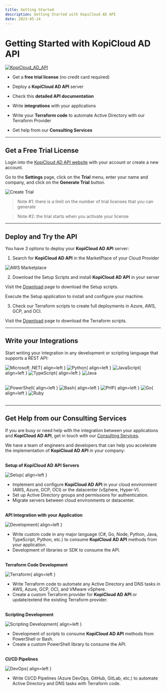 ```yaml
---
title: Getting Started
description: Getting Started with KopiCloud AD API
date: 2023-05-14
---
```


# Getting Started with KopiCloud AD API
[![KopiCloud_AD_API](https://img.shields.io/badge/kopiCloud_ad-v1.0+-blueviolet.svg)](https://adapi.kopicloud.com)

- Get a **free trial license** (no credit card required)

- Deploy a **KopiCloud AD API** server

- Check this **detailed API documentation**

- Write **integrations** with your applications
            
- Write your **Terraform code** to automate Active Directory with our Terraform Provider

- Get help from our **Consulting Services**


----

## Get a Free Trial License

Login into the [KopiCloud AD API website](https://adapi.kopicloud.com) with your account or create a new account.

Go to the **Settings** page, click on the **Trial** menu, enter your name and company, and click on the **Generate Trial** button.

![Create Trial](https://help.kopicloud-ad-api.com/assets/docs/generate_trial_license.png)

> Note #1: there is a limit on the number of trial licenses that you can generate

> Note #2: the trial starts when you activate your license

----

## Deploy and Try the API

You have 3 options to deploy your **KopiCloud AD API** server:

1) Search for **KopiCloud AD API** in the MarketPlace of your Cloud Provider

![AWS Marketplace](https://help.kopicloud-ad-api.com/assets/aws-marketplace/kopicloud-aws-marketplace.png)

2) Download the Setup Scripts and install **KopiCloud AD API** in your server

Visit the [Download](https://adapi.kopicloud.com/download) page to download the Setup scripts.

Execute the Setup application to install and configure your machine.

3) Check our Terraform scripts to create full deployments in Azure, AWS, GCP, and OCI.

Visit the [Download](https://adapi.kopicloud.com/download) page to download the Terraform scripts.

----

## Write your Integrations

Start writing your integration in any development or scripting language that supports a REST API:

![Microsoft .NET](https://adapi.kopicloud.com/images/development/dotnet.png){ align=left }
![Python](https://adapi.kopicloud.com/images/development/python.png){ align=left }
![JavaScript](https://adapi.kopicloud.com/images/development/javascript.png){ align=left }
![TypeScript](https://adapi.kopicloud.com/images/development/typescript.png){ align=left }
![Java](https://adapi.kopicloud.com/images/development/java.png)
<br /><br />

![PowerShell](https://adapi.kopicloud.com/images/development/powershell.png){ align=left }
![Bash](https://adapi.kopicloud.com/images/development/bash.png){ align=left }
![PHP](https://adapi.kopicloud.com/images/development/php.png){ align=left }
![Go](https://adapi.kopicloud.com/images/development/golang.png){ align=left }
![Ruby](https://adapi.kopicloud.com/images/development/ruby.png)
<br /><br />


----

## Get Help from our Consulting Services

If you are busy or need help with the integration between your applications and **KopiCloud AD API**, get in touch with our [Consulting Services](https://adapi.kopicloud.com/consulting).

 We have a team of engineers and developers that can help you accelerate the implementation of **KopiCloud AD API** in your company:
<br /><br />

**Setup of KopiCloud AD API Servers**
    
![Setup](https://adapi.kopicloud.com/images/consulting/server.png){ align=left }

- Implement and configure **KopiCloud AD API** in your cloud environment (AWS, Azure, GCP, OCI) or the datacenter (vSphere, Hyper-V).
- Set up Active Directory groups and permissions for authentication.
- Migrate servers between cloud environments or datacenter.
<br /><br />

**API Integration with your Application**

![Development](https://adapi.kopicloud.com/images/consulting/development.png){ align=left }

- Write custom code in any major language (C#, Go, Node, Python, Java, TypeScript, Python, etc.) to consume **KopiCloud AD API** methods from your application.
- Development of libraries or SDK to consume the API.
<br /><br />

**Terraform Code Development**

![Terraform](https://adapi.kopicloud.com/images/consulting/terraform.png){ align=left }

- Write Terraform code to automate any Active Directory and DNS tasks in AWS, Azure, GCP, OCI, and VMware vSphere.
- Create a custom Terraform provider for **KopiCloud AD API** or update/extend the existing Terraform provider.
<br /><br />

**Scripting Development**

![Scripting Development](https://adapi.kopicloud.com/images/consulting/command.png){ align=left }

- Development of scripts to consume **KopiCloud AD API** methods from PowerShell or Bash.
- Create a custom PowerShell library to consume the API.
<br /><br />

**CI/CD Pipelines**

![DevOps](https://adapi.kopicloud.com/images/consulting/devops.png){ align=left }

- Write CI/CD Pipelines (Azure DevOps, GitHub, GitLab, etc.) to automate Active Directory and DNS tasks with Terraform code.

<br /><br /><br />
